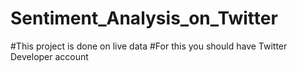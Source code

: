 # Sentiment_Analysis_on_Twitter

#This project is done on live data
#For this you should have Twitter Developer account

